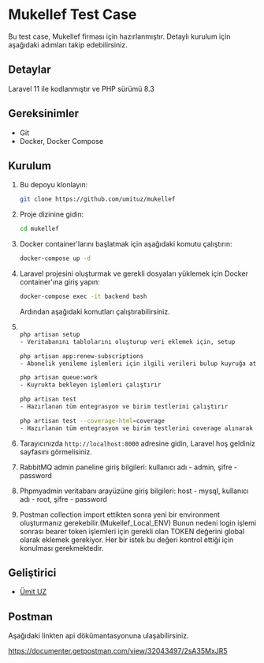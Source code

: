 # Mukellef Test Case

Bu test case, Mukellef firması için hazırlanmıştır. Detaylı kurulum için aşağıdaki adımları takip edebilirsiniz.

## Detaylar
Laravel 11 ile kodlanmıştır ve PHP sürümü 8.3

## Gereksinimler

- Git
- Docker, Docker Compose

## Kurulum

1. Bu depoyu klonlayın:

    ```bash
    git clone https://github.com/umituz/mukellef
    ```

2. Proje dizinine gidin:

    ```bash
    cd mukellef
    ```

4. Docker container'larını başlatmak için aşağıdaki komutu çalıştırın:

    ```bash
    docker-compose up -d
    ```

5. Laravel projesini oluşturmak ve gerekli dosyaları yüklemek için Docker container'ına giriş yapın:

    ```bash
    docker-compose exec -it backend bash
    ```

   Ardından aşağıdaki komutları çalıştırabilirsiniz.
6.
    ```bash
    
   php artisan setup
   - Veritabanını tablolarını oluşturup veri eklemek için, setup
   
   php artisan app:renew-subscriptions
   - Abonelik yenileme işlemleri için ilgili verileri bulup kuyruğa atar
   
   php artisan queue:work
   - Kuyrukta bekleyen işlemleri çalıştırır
   
   php artisan test
   - Hazırlanan tüm entegrasyon ve birim testlerini çalıştırır
   
   php artisan test --coverage-html=coverage
   - Hazırlanan tüm entegrasyon ve birim testlerini coverage alınarak tarayıcıda gösterilmesi için gerekli html dosyalarını oluşturur
    ```

7. Tarayıcınızda `http://localhost:8000` adresine gidin, Laravel hoş geldiniz sayfasını görmelisiniz.
8. RabbitMQ admin paneline giriş bilgileri: kullanıcı adı - admin, şifre - password
9. Phpmyadmin veritabanı arayüzüne giriş bilgileri: host - mysql, kullanıcı adı - root, şifre - password
10. Postman collection import ettikten sonra yeni bir environment oluşturmanız gerekebilir.(Mukellef_Local_ENV) Bunun nedeni login işlemi sonrası bearer token işlemleri için gerekli olan TOKEN değerini global olarak eklemek gerekiyor. Her bir istek bu değeri kontrol ettiği için konulması gerekmektedir.
## Geliştirici

- [Ümit UZ](https://github.com/umituz)

## Postman

Aşağıdaki linkten api dökümantasyonuna ulaşabilirsiniz.

https://documenter.getpostman.com/view/32043497/2sA35MxJR5
